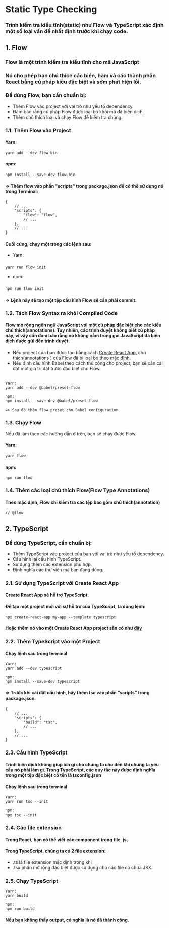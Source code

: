 # Static Type Checking

### Trình kiểm tra kiểu tĩnh(static) như Flow và TypeScript xác định một số loại vấn đề nhất định trước khi chạy code.

## 1. Flow

### Flow là một trình kiểm tra kiểu tĩnh cho mã JavaScript

### Nó cho phép bạn chú thích các biến, hàm và các thành phần React bằng cú pháp kiểu đặc biệt và sớm phát hiện lỗi.

### Để dùng Flow, bạn cần chuẩn bị:

- Thêm Flow vào project với vai trò như yếu tố dependency.
- Đảm bảo rằng cú pháp Flow được loại bỏ khỏi mã đã biên dịch.
- Thêm chú thích loại và chạy Flow để kiểm tra chúng.

### 1.1. Thêm Flow vào Project

#### Yarn:

    yarn add --dev flow-bin

#### npm:

    npm install --save-dev flow-bin

#### => Thêm flow vào phần "scripts" trong package.json để có thể sử dụng nó trong Terminal:

    {
        // ...
        "scripts": {
            "flow": "flow",
            // ...
        },
        // ...
    }

#### Cuối cùng, chạy một trong các lệnh sau:

- Yarn:

#####

    yarn run flow init

- npm:

#####

    npm run flow init

#### => Lệnh này sẽ tạo một tệp cấu hình Flow sẽ cần phải commit.

### 1.2. Tách Flow Syntax ra khỏi Compiled Code

#### Flow mở rộng ngôn ngữ JavaScript với một cú pháp đặc biệt cho các kiểu chú thích(annotations). Tuy nhiên, các trình duyệt không biết cú pháp này, vì vậy cần đảm bảo rằng nó không nằm trong gói JavaScript đã biên dịch được gửi đến trình duyệt.

- Nếu project của bạn được tạo bằng cách [Create React App](https://github.com/facebook/create-react-app), chú thích(annotations ) của Flow đã bị loại bỏ theo mặc định.
- Nếu định cấu hình Babel theo cách thủ công cho project, bạn sẽ cần cài đặt một giá trị đặt trước đặc biệt cho Flow.

######

    Yarn:
    yarn add --dev @babel/preset-flow

    npm:
    npm install --save-dev @babel/preset-flow

    => Sau đó thêm flow preset cho Babel configuration

### 1.3. Chạy Flow

Nếu đã làm theo các hướng dẫn ở trên, bạn sẽ chạy được Flow.

#### Yarn:

    yarn flow

#### npm:

    npm run flow

### 1.4. Thêm các loại chú thích Flow(Flow Type Annotations)

#### Theo mặc định, Flow chỉ kiểm tra các tệp bao gồm chú thích(annotation)

    // @flow

## 2. TypeScript

### Để dùng TypeScript, cần chuẩn bị:

- Thêm TypeScript vào project của bạn với vai trò như yếu tố dependency.
- Cấu hình lại cấu hình TypeScript.
- Sử dụng thêm các extension phù hợp.
- Định nghĩa các thư viện mà bạn đang dùng.

### 2.1. Sử dụng TypeScript với Create React App

#### Create React App sẽ hỗ trợ TypeScript.

#### Để tạo một project mới với sự hỗ trợ của TypeScript, ta dùng lệnh:

    npx create-react-app my-app --template typescript

#### Hoặc thêm nó vào một Create React App project sẵn có như [đây](https://create-react-app.dev/docs/adding-typescript/)

### 2.2. Thêm TypeScript vào một Project

#### Chạy lệnh sau trong terminal

    Yarn:
    yarn add --dev typescript

    npm:
    npm install --save-dev typescript

#### => Trước khi cài đặt cấu hình, hãy thêm tsc vào phần “scripts” trong package.json:

    {
        // ...
        "scripts": {
            "build": "tsc",
            // ...
        },
        // ...
    }

### 2.3. Cấu hình TypeScript

#### Trình biên dịch không giúp ích gì cho chúng ta cho đến khi chúng ta yêu cầu nó phải làm gì. Trong TypeScript, các quy tắc này được định nghĩa trong một tệp đặc biệt có tên là tsconfig.json

#### Chạy lệnh sau trong terminal

    Yarn:
    yarn run tsc --init

    npm:
    npx tsc --init

### 2.4. Các file extension

#### Trong React, bạn có thể viết các component trong file .js.

#### Trong TypeScript, chúng ta có 2 file extension:

- .ts là file extension mặc định trong khi
- .tsx phần mở rộng đặc biệt được sử dụng cho các file có chứa JSX.

### 2.5. Chạy TypeScript

    Yarn:
    yarn build

    npm:
    npm run build

#### Nếu bạn không thấy output, có nghĩa là nó đã thành công.
